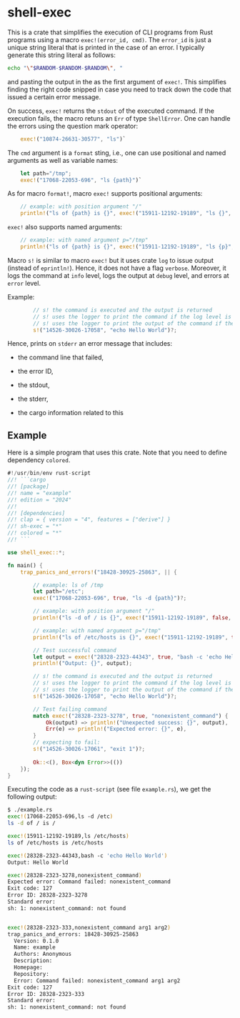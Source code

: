 # shell-exec

This is a crate that simplifies the execution of CLI programs from Rust programs using a macro `exec!(error_id, cmd)`. The `error_id` is just a unique string literal that is printed in the case of an error. I typically generate this string literal as follows:

```bash
echo "\"$RANDOM-$RANDOM-$RANDOM\", "
```

and pasting the output in the as the first argument of `exec!`. This simplifies finding the right code snipped in case you need to track down the code that issued a certain error message.

On success, `exec!` returns the `stdout` of the executed command. If the execution fails, the macro retuns an `Err` of type `ShellError`.  One can handle the errors using the question mark operator:

```rust
    exec!("10874-26631-30577", "ls")`
```

The `cmd` argument is a `format` sting, i.e., one can use positional and named arguments as well as variable names:

```rust
    let path="/tmp";
    exec!("17068-22053-696", "ls {path}")`
```

As for macro `format!`,  macro `exec!` supports positional arguments:

```rust
    // example: with position argument "/"
    println!("ls of {path} is {}", exec!("15911-12192-19189", "ls {}", "/")?);
```

`exec!` also supports named arguments:

```rust
    // example: with named argument p="/tmp"
    println!("ls of {path} is {}", exec!("15911-12192-19189", "ls {p}", p="/tmp")?);
```


Macro `s!` is similar to macro `exec!` but it uses crate `log` to issue output (instead of `eprintln!`). 
Hence, it does not have a flag `verbose`.  Moreover, it logs the command at `info` level, 
logs the output at `debug` level, and errors at `error` level.

Example:

```rust
        // s! the command is executed and the output is returned
        // s! uses the logger to print the command if the log level is set to info
        // s! uses the logger to print the output of the command if the log level is set to debug
        s!("14526-30026-17058", "echo Hello World")?;
```


Hence, prints on `stderr` an error message that includes:

- the command line that failed,
- the error ID,
- the stdout,
- the stderr,

- the cargo information related to this 

## Example

Here is a simple program that uses this crate. Note that you need to define dependency `colored`.

```rust
#!/usr/bin/env rust-script
//! ```cargo
//! [package]
//! name = "example"
//! edition = "2024"
//!
//! [dependencies]
//! clap = { version = "4", features = ["derive"] }
//! sh-exec = "*" 
//! colored = "*"
//! ```

use shell_exec::*;

fn main() {
    trap_panics_and_errors!("18428-30925-25863", || {

        // example: ls of /tmp
        let path="/etc";
        exec!("17068-22053-696", true, "ls -d {path}")?;

        // example: with position argument "/"
        println!("ls -d of / is {}", exec!("15911-12192-19189", false,  "ls -d {}", "/")?);

        // example: with named argument p="/tmp"
        println!("ls of /etc/hosts is {}", exec!("15911-12192-19189", true, "ls {p}", p="/etc/hosts")?);

        // Test successful command
        let output = exec!("28328-2323-44343", true, "bash -c 'echo Hello World'")?;
        println!("Output: {}", output);

        // s! the command is executed and the output is returned
        // s! uses the logger to print the command if the log level is set to info
        // s! uses the logger to print the output of the command if the log level is set to debug
        s!("14526-30026-17058", "echo Hello World")?;

        // Test failing command
        match exec!("28328-2323-3278", true, "nonexistent_command") {
            Ok(output) => println!("Unexpected success: {}", output),
            Err(e) => println!("Expected error: {}", e),
        }
        // expecting to fail:
        s!("14526-30026-17061", "exit 1")?;
 
        Ok::<(), Box<dyn Error>>(())
    });
}
```

Executing the code as a `rust-script` (see file `example.rs`), we get the following output:

```bash
$ ./example.rs
exec!(17068-22053-696,ls -d /etc)
ls -d of / is /

exec!(15911-12192-19189,ls /etc/hosts)
ls of /etc/hosts is /etc/hosts

exec!(28328-2323-44343,bash -c 'echo Hello World')
Output: Hello World

exec!(28328-2323-3278,nonexistent_command)
Expected error: Command failed: nonexistent_command
Exit code: 127
Error ID: 28328-2323-3278
Standard error:
sh: 1: nonexistent_command: not found


exec!(28328-2323-333,nonexistent_command arg1 arg2)
trap_panics_and_errors: 18428-30925-25863
  Version: 0.1.0
  Name: example
  Authors: Anonymous
  Description:
  Homepage:
  Repository:
  Error: Command failed: nonexistent_command arg1 arg2
Exit code: 127
Error ID: 28328-2323-333
Standard error:
sh: 1: nonexistent_command: not found
```
